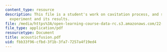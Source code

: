 ```yaml
---
content_type: resource
description: This file is a student's work on cavitation process, and sonoluminescence,
  experiment and its results.
file: /media/https%3A/open-learning-course-data-rc.s3.amazonaws.com/22-012-seminar-fusion-and-plasma-physics-spring-2006/fbb33f96cfbd3f1b3fa77257a4f19ed4_acousticfusion.pdf
file_type: application/pdf
resourcetype: Document
title: acousticfusion.pdf
uid: fbb33f96-cfbd-3f1b-3fa7-7257a4f19ed4
---
```

